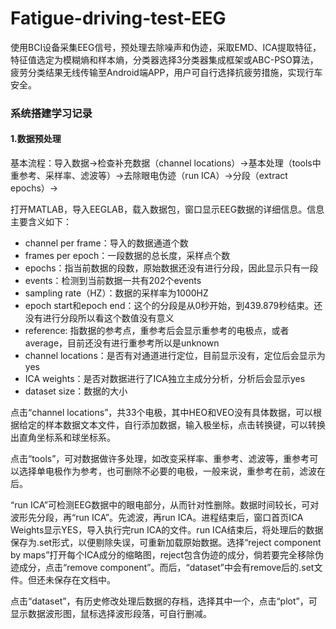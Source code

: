 # Fatigue-driving-test-EEG
使用BCI设备采集EEG信号，预处理去除噪声和伪迹，采取EMD、ICA提取特征，特征值选定为模糊熵和样本熵，分类器选择3分类器集成框架或ABC-PSO算法，疲劳分类结果无线传输至Android端APP，用户可自行选择抗疲劳措施，实现行车安全。
### 系统搭建学习记录
#### 1.数据预处理
基本流程：导入数据->检查补充数据（channel locations）->基本处理（tools中重参考、采样率、滤波等）->去除眼电伪迹（run ICA）->分段（extract epochs）->

打开MATLAB，导入EEGLAB，载入数据包，窗口显示EEG数据的详细信息。信息主要含义如下：
- channel per frame：导入的数据通道个数
- frames per epoch：一段数据的总长度，采样点个数
- epochs：指当前数据的段数，原始数据还没有进行分段，因此显示只有一段
- events：检测到当前数据一共有202个events
- sampling rate（HZ）：数据的采样率为1000HZ
- epoch start和epoch end：这个的分段是从0秒开始，到439.879秒结束。还没有进行分段所以看这个数值没有意义
- reference: 指数据的参考点，重参考后会显示重参考的电极点，或者average，目前还没有进行重参考所以是unknown
- channel locations：是否有对通道进行定位，目前显示没有，定位后会显示为yes
- ICA weights：是否对数据进行了ICA独立主成分分析，分析后会显示yes
- dataset size：数据的大小

点击“channel locations”，共33个电极，其中HEO和VEO没有具体数据，可以根据给定的样本数据文本文件，自行添加数据，输入极坐标，点击转换键，可以转换出直角坐标系和球坐标系。

点击“tools”，可对数据做许多处理，如改变采样率、重参考、滤波等，重参考可以选择单电极作为参考，也可删除不必要的电极，一般来说，重参考在前，滤波在后。

“run ICA”可检测EEG数据中的眼电部分，从而针对性删除。数据时间较长，可对波形先分段，再“run ICA”。先滤波，再run ICA。进程结束后，窗口首页ICA Weights显示YES，导入执行完run ICA的文件。run ICA结束后，将处理后的数据保存为.set形式，以便剔除失误，可重新加载原始数据。选择“reject  component by maps”打开每个ICA成分的缩略图，reject包含伪迹的成分，倘若要完全移除伪迹成分，点击“remove component”。而后，“dataset”中会有remove后的.set文件。但还未保存在文档中。

点击“dataset”，有历史修改处理后数据的存档，选择其中一个，点击“plot”，可显示数据波形图，鼠标选择波形段落，可自行删减。



